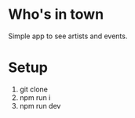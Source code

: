 # Who's in town
Simple app to see artists and events.

# Setup
1. git clone
2. npm run i
3. npm run dev


